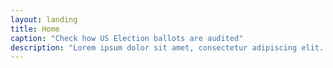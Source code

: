 ```yaml
---
layout: landing
title: Home
caption: "Check how US Election ballots are audited"
description: "Lorem ipsum dolor sit amet, consectetur adipiscing elit. Cras faucibus, leo quis eleifend commodo, purus nisl molestie urna, nec vulputate lorem libero ac sapien."
---
```

